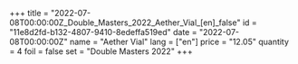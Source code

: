 +++
title = "2022-07-08T00:00:00Z_Double_Masters_2022_Aether_Vial_[en]_false"
id = "11e8d2fd-b132-4807-9410-8edeffa519ed"
date = "2022-07-08T00:00:00Z"
name = "Aether Vial"
lang = ["en"]
price = "12.05"
quantity = 4
foil = false
set = "Double Masters 2022"
+++
